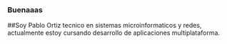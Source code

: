 ### Buenaaas

##Soy Pablo Ortiz tecnico en sistemas microinformaticos y redes, actualmente estoy cursando desarrollo de aplicaciones multiplataforma.
